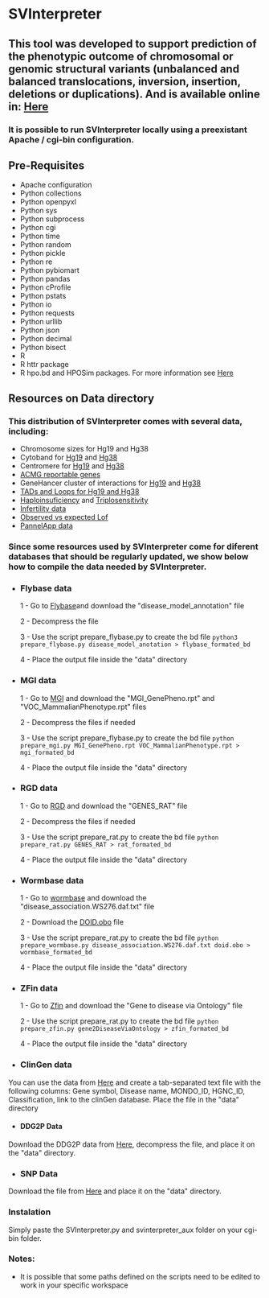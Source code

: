 # SVInterpreter

## This tool was developed to support prediction of the phenotypic outcome of chromosomal or genomic structural variants (unbalanced and balanced translocations, inversion, insertion, deletions or duplications). And is available online in: [Here](https://dgrctools.insa.min-saude.pt/)

### It is possible to run SVInterpreter locally using a preexistant Apache / cgi-bin configuration.

## Pre-Requisites
* Apache configuration
* Python collections
* Python openpyxl
* Python sys
* Python subprocess
* Python cgi
* Python time
* Python random
* Python pickle
* Python re
* Python pybiomart
* Python pandas
* Python cProfile
* Python pstats
* Python io
* Python requests
* Python urllib
* Python json
* Python decimal
* Python bisect
* R
* R httr package
* R hpo.bd and HPOSim packages. For more information see [Here](https://github.com/DGRC-PT/HPOSim_Helper_Scripts)

## Resources on Data directory
### This distribution of SVInterpreter comes with several data, including:
* Chromosome sizes for Hg19 and Hg38
* Cytoband for [Hg19](https://genome.ucsc.edu/cgi-bin/hgTrackUi?hgsid=1134961021_TAIMkBe3Bbnq2IN3vGYza4zjOVB0&db=hg19&c=chr1&g=cytoBand) and [Hg38](https://genome.ucsc.edu/cgi-bin/hgTrackUi?hgsid=1134961021_TAIMkBe3Bbnq2IN3vGYza4zjOVB0&db=hg38&c=chr1&g=cytoBand)
* Centromere for [Hg19](https://genome.ucsc.edu/cgi-bin/hgTrackUi?hgsid=1134961021_TAIMkBe3Bbnq2IN3vGYza4zjOVB0&db=hg19&g=gap) and [Hg38](https://genome.ucsc.edu/cgi-bin/hgTrackUi?hgsid=1134961021_TAIMkBe3Bbnq2IN3vGYza4zjOVB0&db=hg38&c=chr1&g=centromeres)
* [ACMG reportable genes](https://www.coriell.org/1/NIGMS/Collections/ACMG-59-Genes)
* GeneHancer cluster of interactions for [Hg19](https://genome.ucsc.edu/cgi-bin/hgTrackUi?hgsid=1134961949_gPA9W50onLggaQbKpU4x2AnnvVPP&db=hg19&g=geneHancer) and [Hg38](https://genome.ucsc.edu/cgi-bin/hgTrackUi?hgsid=1134961949_gPA9W50onLggaQbKpU4x2AnnvVPP&db=hg38&g=geneHancer)
* [TADs and Loops for Hg19 and Hg38](http://3dgenome.fsm.northwestern.edu/publications.html)
* [Haploinsuficiency](https://www.deciphergenomics.org/about/downloads/data) and [Triplosensitivity](https://dosage.clinicalgenome.org/help.shtml)
* [Infertility data](https://pubmed.ncbi.nlm.nih.gov/30865283/)
* [Observed vs expected Lof](https://gnomad.broadinstitute.org/)
* [PannelApp data](https://panelapp.genomicsengland.co.uk/)

### Since some resources used by SVInterpreter come for diferent databases that should be regularly updated, we show below how to compile the data needed by SVInterpreter.
* ### Flybase data
    1 - Go to [Flybase](http://flybase.org/cgi-bin/get_static_page.pl?file=bulkdata7.html&title=Current%20Release)and download the "disease_model_annotation" file

    2 - Decompress the file

    3 - Use the script prepare_flybase.py to create the bd file
 `python3 prepare_flybase.py disease_model_anotation > flybase_formated_bd`

    4 - Place the output file inside the "data" directory

* ### MGI data

    1 - Go to [MGI](http://www.informatics.jax.org/downloads/reports/index.html#pheno) and download the "MGI_GenePheno.rpt" and "VOC_MammalianPhenotype.rpt" files

    2 - Decompress the files if needed

    3 - Use the script prepare_flybase.py to create the bd file
 `python prepare_mgi.py MGI_GenePheno.rpt VOC_MammalianPhenotype.rpt > mgi_formated_bd`

    4 - Place the output file inside the "data" directory

* ### RGD data

    1 - Go to [RGD](https://download.rgd.mcw.edu/data_release/) and download the "GENES_RAT" file

    2 - Decompress the files if needed

    3 - Use the script prepare_rat.py to create the bd file
 `python prepare_rat.py GENES_RAT > rat_formated_bd`

    4 - Place the output file inside the "data" directory

* ### Wormbase data

    1 - Go to [wormbase](https://wormbase.org/about/userguide#3--10) and download the "disease_association.WS276.daf.txt" file

    2 - Download the [DOID.obo](https://raw.githubusercontent.com/DiseaseOntology/HumanDiseaseOntology/main/src/ontology/doid.obo) file

    3 - Use the script prepare_rat.py to create the bd file
 `python prepare_wormbase.py disease_association.WS276.daf.txt doid.obo > wormbase_formated_bd`

    4 - Place the output file inside the "data" directory


* ### ZFin data

    1 - Go to [Zfin](https://zfin.org/downloads) and download the "Gene to disease via Ontology" file

    2 - Use the script prepare_rat.py to create the bd file
 `python prepare_zfin.py gene2DiseaseViaOntology > zfin_formated_bd`

    4 - Place the output file inside the "data" directory

* ### ClinGen data
You can use the data from [Here](https://genome.ucsc.edu/cgi-bin/hgTables?db=hg38&hgta_group=phenDis&hgta_track=clinGenComp&hgta_table=clinGenGeneDisease&hgta_doSchema=describe+table+schema) and create a tab-separated text file with the following columns: Gene symbol, Disease name, MONDO_ID, HGNC_ID, Classification, link to the clinGen database. Place the file in the  "data" directory

* #### DDG2P Data
Download the DDG2P data from [Here](https://www.deciphergenomics.org/about/downloads/data), decompress the file, and place it on the "data" directory.

* ### SNP Data
Download the file from [Here](https://meocloud.pt/link/7cf25647-80ed-4d33-9ab4-eb9268c1193f/SNP_table_hg38_13_3_2019/) and place it on the "data" directory.

### Instalation
Simply paste the SVInterpreter.py and svinterpreter_aux folder on your cgi-bin folder.


### Notes:
* It is possible that some paths defined on the scripts need to be edited to work in your specific workspace
